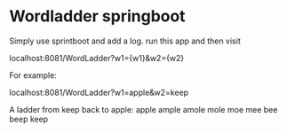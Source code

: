 # Wordladder springboot

Simply use sprintboot and add a log.
run this app and then visit 

localhost:8081/WordLadder?w1={w1}&w2={w2}

For example:

localhost:8081/WordLadder?w1=apple&w2=keep

A ladder from keep back to apple: apple ample amole mole moe mee bee beep keep